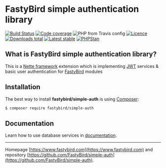 # FastyBird simple authentication library

[![Build Status](https://img.shields.io/travis/FastyBird/simple-auth.svg?style=flat-square)](https://travis-ci.com/FastyBird/simple-auth)
[![Code coverage](https://img.shields.io/coveralls/FastyBird/simple-auth.svg?style=flat-square)](https://coveralls.io/r/FastyBird/simple-auth)
![PHP from Travis config](https://img.shields.io/travis/php-v/fastybird/simple-auth?style=flat-square)
[![Licence](https://img.shields.io/packagist/l/FastyBird/simple-auth.svg?style=flat-square)](https://packagist.org/packages/FastyBird/simple-auth)
[![Downloads total](https://img.shields.io/packagist/dt/FastyBird/simple-auth.svg?style=flat-square)](https://packagist.org/packages/FastyBird/simple-auth)
[![Latest stable](https://img.shields.io/packagist/v/FastyBird/simple-auth.svg?style=flat-square)](https://packagist.org/packages/FastyBird/simple-auth)
[![PHPStan](https://img.shields.io/badge/PHPStan-enabled-brightgreen.svg?style=flat-square)](https://github.com/phpstan/phpstan)

## What is FastyBird simple authentication library?

This is a [Nette framework](https://nette.org) extension which is implementing [JWT](https://jwt.io/) services & basic user authentication for [FastyBird](https://www.fastybird.com) modules

## Installation

The best way to install **fastybird/simple-auth** is using [Composer](http://getcomposer.org/):

```sh
$ composer require fastybird/simple-auth
```

## Documentation

Learn how to use database services in [documentation](https://github.com/FastyBird/simple-auth/blob/master/docs/en/index.md).

***
Homepage [https://www.fastybird.com](https://www.fastybird.com) and repository [https://github.com/FastyBird/simple-auth](https://github.com/FastyBird/simple-auth).
